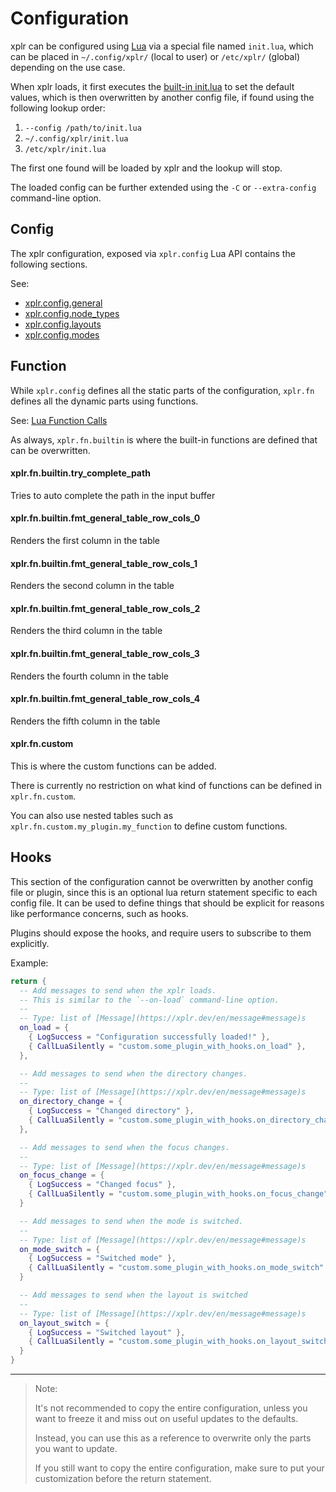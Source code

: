 # Configuration

xplr can be configured using [Lua][1] via a special file named `init.lua`,
which can be placed in `~/.config/xplr/` (local to user) or `/etc/xplr/`
(global) depending on the use case.

When xplr loads, it first executes the [built-in init.lua][2] to set the
default values, which is then overwritten by another config file, if found
using the following lookup order:

1. `--config /path/to/init.lua`
2. `~/.config/xplr/init.lua`
3. `/etc/xplr/init.lua`

The first one found will be loaded by xplr and the lookup will stop.

The loaded config can be further extended using the `-C` or `--extra-config`
command-line option.

[1]: https://www.lua.org
[2]: https://github.com/sayanarijit/xplr/blob/main/src/init.lua
[3]: https://xplr.dev/en/upgrade-guide

## Config

The xplr configuration, exposed via `xplr.config` Lua API contains the
following sections.

See:

- [xplr.config.general](https://xplr.dev/en/general-config)
- [xplr.config.node_types](https://xplr.dev/en/node_types)
- [xplr.config.layouts](https://xplr.dev/en/layouts)
- [xplr.config.modes](https://xplr.dev/en/modes)

## Function

While `xplr.config` defines all the static parts of the configuration,
`xplr.fn` defines all the dynamic parts using functions.

See: [Lua Function Calls](https://xplr.dev/en/lua-function-calls)

As always, `xplr.fn.builtin` is where the built-in functions are defined
that can be overwritten.

#### xplr.fn.builtin.try_complete_path

Tries to auto complete the path in the input buffer

#### xplr.fn.builtin.fmt_general_table_row_cols_0

Renders the first column in the table

#### xplr.fn.builtin.fmt_general_table_row_cols_1

Renders the second column in the table

#### xplr.fn.builtin.fmt_general_table_row_cols_2

Renders the third column in the table

#### xplr.fn.builtin.fmt_general_table_row_cols_3

Renders the fourth column in the table

#### xplr.fn.builtin.fmt_general_table_row_cols_4

Renders the fifth column in the table

#### xplr.fn.custom

This is where the custom functions can be added.

There is currently no restriction on what kind of functions can be defined
in `xplr.fn.custom`.

You can also use nested tables such as
`xplr.fn.custom.my_plugin.my_function` to define custom functions.

## Hooks

This section of the configuration cannot be overwritten by another config
file or plugin, since this is an optional lua return statement specific to
each config file. It can be used to define things that should be explicit
for reasons like performance concerns, such as hooks.

Plugins should expose the hooks, and require users to subscribe to them
explicitly.

Example:

```lua
return {
  -- Add messages to send when the xplr loads.
  -- This is similar to the `--on-load` command-line option.
  --
  -- Type: list of [Message](https://xplr.dev/en/message#message)s
  on_load = {
    { LogSuccess = "Configuration successfully loaded!" },
    { CallLuaSilently = "custom.some_plugin_with_hooks.on_load" },
  },

  -- Add messages to send when the directory changes.
  --
  -- Type: list of [Message](https://xplr.dev/en/message#message)s
  on_directory_change = {
    { LogSuccess = "Changed directory" },
    { CallLuaSilently = "custom.some_plugin_with_hooks.on_directory_change" },
  },

  -- Add messages to send when the focus changes.
  --
  -- Type: list of [Message](https://xplr.dev/en/message#message)s
  on_focus_change = {
    { LogSuccess = "Changed focus" },
    { CallLuaSilently = "custom.some_plugin_with_hooks.on_focus_change" },
  }

  -- Add messages to send when the mode is switched.
  --
  -- Type: list of [Message](https://xplr.dev/en/message#message)s
  on_mode_switch = {
    { LogSuccess = "Switched mode" },
    { CallLuaSilently = "custom.some_plugin_with_hooks.on_mode_switch" },
  }

  -- Add messages to send when the layout is switched
  --
  -- Type: list of [Message](https://xplr.dev/en/message#message)s
  on_layout_switch = {
    { LogSuccess = "Switched layout" },
    { CallLuaSilently = "custom.some_plugin_with_hooks.on_layout_switch" },
  }
}
```

---

> Note:
>
> It's not recommended to copy the entire configuration, unless you want to
> freeze it and miss out on useful updates to the defaults.
>
> Instead, you can use this as a reference to overwrite only the parts you
> want to update.
>
> If you still want to copy the entire configuration, make sure to put your
> customization before the return statement.
